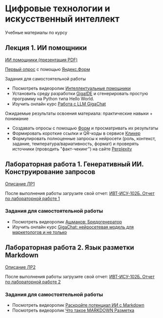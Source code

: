 # Цифровые технологии и искусственный интеллект
Учебные материалы по курсу

## Лекция 1. ИИ помощники
[ИИ помощники (презентация PDF)](https://github.com/Valentin-Arkov/Digital-Tech-AI/blob/main/AI%20Assistants.pdf)

[Первый опрос](https://github.com/Valentin-Arkov/Digital-Tech-AI/blob/main/2024-09-12-Ya.Form.xlsx) с помощью [Яндекс.Форм]((https://forms.yandex.ru/))

Задания для самостоятельной работы
- Посмотреть видеоролик [Интеллектуальные помощники](https://rutube.ru/video/09ee5886d924b15cecf60549d854b8f3/?r=plwd)
- Установить среду разработки [GigaIDE](https://gitverse.ru/features/gigaide) и сгенерировать простую программу на Python типа Hello World.
- Изучить онлайн курс [Работа с LLM GigaChat](https://courses.sberuniversity.ru/llm-gigachat/)

Ожидаемые результаты освоения материала: практические навыки + понимание
- Создавать опросы с помощью [Форм](https://forms.yandex.ru/) и просматривать их результаты
- Формировать короткие ссылки и QR-коды в сервисе [Кликер](https://clck.ru/)
- Формулировать полноценные запросы к нейросети (роль, контекст, задание, температура/вариативность, формат) и проверять источники (проводить "факт-чекинг") на сайте [Perplexity](https://www.perplexity.ai/)

## Лабораторная работа 1. Генеративный ИИ. Конструирование запросов

[Описание ЛР1](https://github.com/Valentin-Arkov/Digital-Tech-AI/blob/main/LR-1-Gen-AI-Prompt-Engineering.pdf)

После выполнения работы загрузите свой отчет: [ИВТ-ИСУ-102Б. Отчет по лабораторной работе 1](https://forms.yandex.ru/u/66ea65602530c21d0a62130f/)

### Задания для самостоятельной работы
- Посмотреть видеоролик [Ашманов: Бредогенератор](https://rutube.ru/video/299fce4bc16c4403c684104f29a48110/)
- Изучить онлайн курс [GigaChat: нейросетевая модель для маркетологов и не только](https://edutoria.ru/course/decd3255-2995-4307-bf63-7a57b40a29b3)

## Лабораторная работа 2. Язык разметки Markdown
[Описание ЛР2](https://github.com/Valentin-Arkov/Digital-Tech-AI/blob/main/DT-AI-2.pdf)

После выполнения работы загрузите свой отчет: [ИВТ-ИСУ-102Б. Отчет по лабораторной работе 2](https://forms.yandex.ru/cloud/66fc1f8202848f3cfa2d4055/)

### Задания для самостоятельной работы
- Посмотреть видеоролик [Раскройте потенциал ИИ с Markdown](https://rutube.ru/video/f37eeb4f85df988beb87da9364720570/)
- Посмотреть видеоролик [Что такое MARKDOWN Разметка](https://rutube.ru/video/26881c063cc95f43e561edb6aa257294/)

